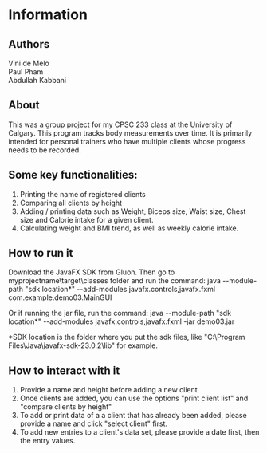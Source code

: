 # Information

## Authors

Vini de Melo\
Paul Pham\
Abdullah Kabbani

## About
This was a group project for my CPSC 233 class at the University of Calgary. This program tracks body measurements over time. It is primarily intended for personal trainers who have multiple clients whose progress needs to be recorded. 

## Some key functionalities:
1. Printing the name of registered clients
2. Comparing all clients by height
3. Adding / printing data such as Weight, Biceps size, Waist size, Chest size and Calorie intake for a given client.
4. Calculating weight and BMI trend, as well as weekly calorie intake.

## How to run it
Download the JavaFX SDK from Gluon.
Then go to myprojectname\target\classes folder and run the command: java --module-path "sdk location*" --add-modules
javafx.controls,javafx.fxml com.example.demo03.MainGUI

Or if running the jar file, run the command: java --module-path "sdk location*" --add-modules
javafx.controls,javafx.fxml -jar demo03.jar

*SDK location is the folder where you put the sdk files, like "C:\Program Files\Java\javafx-sdk-23.0.2\lib" for example.

## How to interact with it
1. Provide a name and height before adding a new client
2. Once clients are added, you can use the options "print client list" and "compare clients by height"
3. To add or print data of a a client that has already been added, please provide a name and click "select client" first.
4. To add new entries to a client's data set, please provide a date first, then the entry values.
